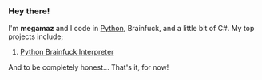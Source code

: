 ### Hey there!

I'm **megamaz** and I code in [Python](https://www.python.org/), Brainfuck, and a little bit of C#. My top projects include;

1. [Python Brainfuck Interpreter](https://github.com/megamaz/Brainfuck_Interpreter_Python)

And to be completely honest... That's it, for now!
